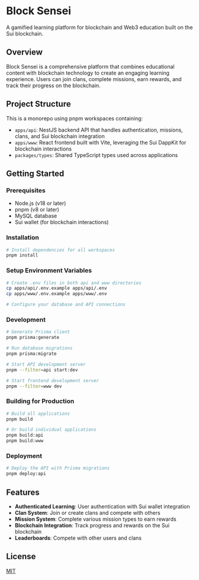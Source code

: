 # Block Sensei

A gamified learning platform for blockchain and Web3 education built on the Sui blockchain.

## Overview

Block Sensei is a comprehensive platform that combines educational content with blockchain technology to create an engaging learning experience. Users can join clans, complete missions, earn rewards, and track their progress on the blockchain.

## Project Structure

This is a monorepo using pnpm workspaces containing:

- `apps/api`: NestJS backend API that handles authentication, missions, clans, and Sui blockchain integration
- `apps/www`: React frontend built with Vite, leveraging the Sui DappKit for blockchain interactions
- `packages/types`: Shared TypeScript types used across applications

## Getting Started

### Prerequisites

- Node.js (v18 or later)
- pnpm (v8 or later)
- MySQL database
- Sui wallet (for blockchain interactions)

### Installation

```bash
# Install dependencies for all workspaces
pnpm install
```

### Setup Environment Variables

```bash
# Create .env files in both api and www directories
cp apps/api/.env.example apps/api/.env
cp apps/www/.env.example apps/www/.env

# Configure your database and API connections
```

### Development

```bash
# Generate Prisma client
pnpm prisma:generate

# Run database migrations
pnpm prisma:migrate

# Start API development server
pnpm --filter=api start:dev

# Start frontend development server
pnpm --filter=www dev
```

### Building for Production

```bash
# Build all applications
pnpm build

# Or build individual applications
pnpm build:api
pnpm build:www
```

### Deployment

```bash
# Deploy the API with Prisma migrations
pnpm deploy:api
```

## Features

- **Authenticated Learning**: User authentication with Sui wallet integration
- **Clan System**: Join or create clans and compete with others
- **Mission System**: Complete various mission types to earn rewards
- **Blockchain Integration**: Track progress and rewards on the Sui blockchain
- **Leaderboards**: Compete with other users and clans

## License

[MIT](LICENSE)
